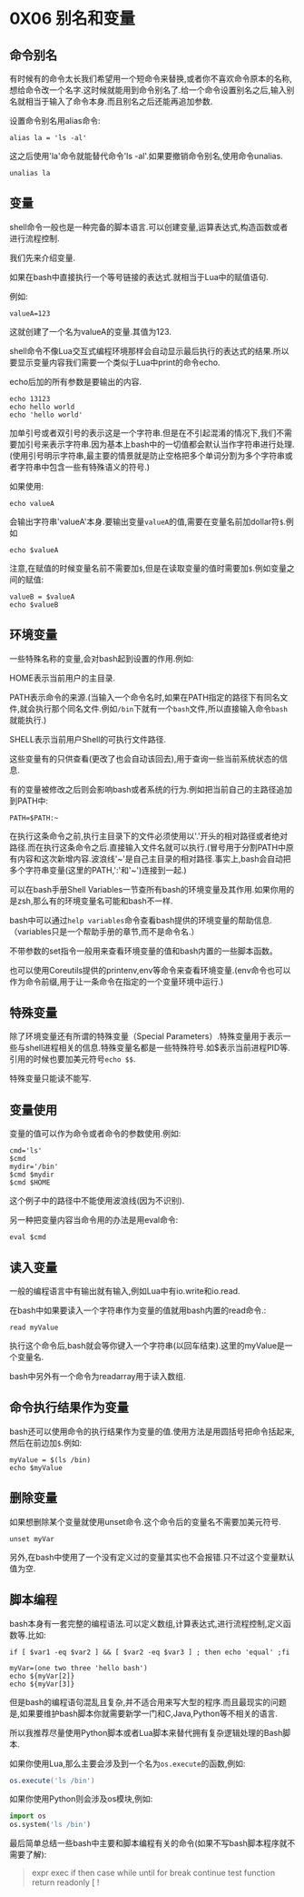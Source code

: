 # 0X06 别名和变量

## 命令别名

有时候有的命令太长我们希望用一个短命令来替换,或者你不喜欢命令原本的名称,想给命令改一个名字.这时候就能用到命令别名了.给一个命令设置别名之后,输入别名就相当于输入了命令本身.而且别名之后还能再追加参数.

设置命令别名用alias命令:

```shell
alias la = 'ls -al'
```

这之后使用'la'命令就能替代命令'ls -al'.如果要撤销命令别名,使用命令unalias.

```shell
unalias la
```

## 变量

shell命令一般也是一种完备的脚本语言.可以创建变量,运算表达式,构造函数或者进行流程控制.

我们先来介绍变量.

如果在bash中直接执行一个等号链接的表达式.就相当于Lua中的赋值语句.

例如:

```shell
valueA=123
```

这就创建了一个名为valueA的变量.其值为123.

shell命令不像Lua交互式编程环境那样会自动显示最后执行的表达式的结果.所以要显示变量内容我们需要一个类似于Lua中print的命令echo.

echo后加的所有参数是要输出的内容.

```shell
echo 13123
echo hello world
echo 'hello world'
```

加单引号或者双引号的表示这是一个字符串.但是在不引起混淆的情况下,我们不需要加引号来表示字符串.因为基本上bash中的一切值都会默认当作字符串进行处理.(使用引号明示字符串,最主要的情景就是防止空格把多个单词分割为多个字符串或者字符串中包含一些有特殊语义的符号.)

如果使用:

```shell
echo valueA
```

会输出字符串'valueA'本身.要输出变量`valueA`的值,需要在变量名前加dollar符`$`.例如

```shell
echo $valueA
```

注意,在赋值的时候变量名前不需要加`$`,但是在读取变量的值时需要加`$`.例如变量之间的赋值:

```shell
valueB = $valueA
echo $valueB
```

## 环境变量

一些特殊名称的变量,会对bash起到设置的作用.例如:

HOME表示当前用户的主目录.

PATH表示命令的来源.(当输入一个命令名时,如果在PATH指定的路径下有同名文件,就会执行那个同名文件.例如`/bin`下就有一个`bash`文件,所以直接输入命令`bash`就能执行.)

SHELL表示当前用户Shell的可执行文件路径.

这些变量有的只供查看(更改了也会自动该回去),用于查询一些当前系统状态的信息.

有的变量被修改之后则会影响bash或者系统的行为.例如把当前自己的主路径追加到PATH中:

```shell
PATH=$PATH:~
```

在执行这条命令之前,执行主目录下的文件必须使用以'.'开头的相对路径或者绝对路径.而在执行这条命令之后.直接输入文件名就可以执行.(冒号用于分割PATH中原有内容和这次新增内容.波浪线'~'是自己主目录的相对路径.事实上,bash会自动把多个字符串变量(这里的PATH,':'和'~')连接到一起.)

可以在bash手册Shell Variables一节查所有bash的环境变量及其作用.如果你用的是zsh,那么有的环境变量名可能和bash不一样.

bash中可以通过`help variables`命令查看bash提供的环境变量的帮助信息.（variables只是一个帮助手册的章节,而不是命令名.）

不带参数的set指令一般用来查看环境变量的值和bash内置的一些脚本函数。

也可以使用Coreutils提供的printenv,env等命令来查看环境变量.(env命令也可以作为命令前缀,用于让一条命令在指定的一个变量环境中运行.)

## 特殊变量

除了环境变量还有所谓的特殊变量（Special Parameters）.特殊变量用于表示一些与shell进程相关的信息.特殊变量名都是一些特殊符号.如$表示当前进程PID等.引用的时候也要加美元符号`echo $$`.

特殊变量只能读不能写.

## 变量使用

变量的值可以作为命令或者命令的参数使用.例如:

```shell
cmd='ls'
$cmd
mydir='/bin'
$cmd $mydir
$cmd $HOME
```

这个例子中的路径中不能使用波浪线(因为不识别).

另一种把变量内容当命令用的办法是用eval命令:

```shell
eval $cmd
```

## 读入变量

一般的编程语言中有输出就有输入,例如Lua中有io.write和io.read.

在bash中如果要读入一个字符串作为变量的值就用bash内置的read命令.:

```shell
read myValue
```

执行这个命令后,bash就会等你键入一个字符串(以回车结束).这里的myValue是一个变量名.

bash中另外有一个命令为readarray用于读入数组.

## 命令执行结果作为变量

bash还可以使用命令的执行结果作为变量的值.使用方法是用圆括号把命令括起来,然后在前边加`$`.例如:

```shell
myValue = $(ls /bin)
echo $myValue
```

## 删除变量

如果想删除某个变量就使用unset命令.这个命令后的变量名不需要加美元符号.

```shell
unset myVar
```

另外,在bash中使用了一个没有定义过的变量其实也不会报错.只不过这个变量默认值为空.

## 脚本编程

bash本身有一套完整的编程语法.可以定义数组,计算表达式,进行流程控制,定义函数等.比如:

```shell
if [ $var1 -eq $var2 ] && [ $var2 -eq $var3 ] ; then echo 'equal' ;fi
```

```shell
myVar=(one two three 'hello bash')
echo ${myVar[2]}
echo ${myVar[3]}
```

但是bash的编程语句混乱且复杂,并不适合用来写大型的程序.而且最现实的问题是,如果要维护bash脚本你就需要新学一门和C,Java,Python等不相关的语言.

所以我推荐尽量使用Python脚本或者Lua脚本来替代拥有复杂逻辑处理的Bash脚本.

如果你使用Lua,那么主要会涉及到一个名为`os.execute`的函数,例如:

```lua
os.execute('ls /bin')
```

如果你使用Python则会涉及os模块,例如:

```python
import os
os.system('ls /bin')
```

最后简单总结一些bash中主要和脚本编程有关的命令(如果不写bash脚本程序就不需要了解):

>expr exec if then case while until for break continue test function return readonly [ !
